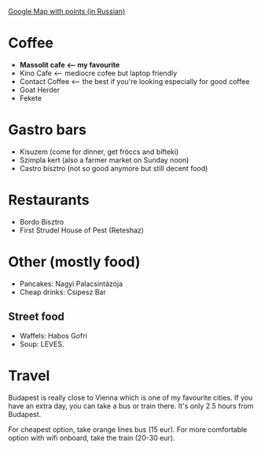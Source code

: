 [Google Map with points (in Russian)](https://www.google.com/maps/d/u/0/edit?mid=1cCGVWj4TBjEoD69AgKpAHEUpbss)

# Coffee

* **Massolit cafe <-- my favourite**
* Kino Cafe <-- mediocre cofee but laptop friendly
* Contact Coffee <-- the best if you're looking especially for good coffee
* Goat Herder
* Fekete

# Gastro bars

* Kisuzem (come for dinner, get fröccs and bifteki)
* Szimpla kert (also a farmer market on Sunday noon)
* Castro bisztro (not so good anymore but still decent food)

# Restaurants

* Bordo Bisztro
* First Strudel House of Pest (Reteshaz)

# Other (mostly food)

* Pancakes: Nagyi Palacsintázója
* Cheap drinks: Csipesz Bar

## Street food

* Waffels: Habos Gofri
* Soup: LEVES.

# Travel

Budapest is really close to Vienna which is one of my favourite cities.
If you have an extra day, you can take a bus or train there. It's only 2.5 hours from Budapest.

For cheapest option, take orange lines bus (15 eur). For more comfortable option with wifi onboard, take the train (20-30 eur).
